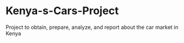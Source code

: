 # Kenya-s-Cars-Project
Project to obtain, prepare, analyze, and report about the car market in Kenya
